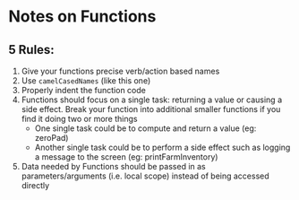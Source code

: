 # Notes on Functions

## 5 Rules:

1. Give your functions precise verb/action based names
2. Use `camelCasedNames` (like this one)
3. Properly indent the function code
4. Functions should focus on a single task: returning a value or causing a side effect. Break your function into additional smaller functions if you find it doing two or more things
    - One single task could be to compute and return a value (eg: zeroPad)
    - Another single task could be to perform a side effect such as logging a message to the screen (eg: printFarmInventory)
5. Data needed by Functions should be passed in as parameters/arguments (i.e. local scope) instead of being accessed directly